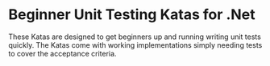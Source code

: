 # Beginner Unit Testing Katas for .Net
These Katas are designed to get beginners up and running writing unit tests quickly. The Katas come with working implementations simply needing tests to cover the acceptance criteria.